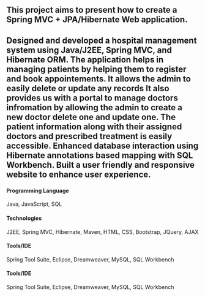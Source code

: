 <h2>This project aims to present how to create a Spring MVC + JPA/Hibernate Web application.<h2>

<p>Designed and developed a hospital management system using Java/J2EE, Spring MVC, and Hibernate ORM.
The application helps in managing patients by helping them  to register and book appointements. It allows the admin to easily delete or update any records
It also provides us with a portal to manage doctors infromation by allowing the admin to create a new doctor delete one and update one. The patient information along with their assigned doctors and prescribed treatment is easily accessible.
Enhanced database interaction using Hibernate annotations based mapping with SQL Workbench.
   Built a user friendly and responsive website to enhance user experience.</p>

   <h4>Programming Language</h4>
Java, JavaScript, SQL

   <h4>Technologies</h4>
J2EE, Spring MVC, Hibernate, Maven, HTML, CSS, Bootstrap, JQuery, AJAX

   <h4>Tools/IDE</h4>
Spring Tool Suite, Eclipse, Dreamweaver, MySQL, SQL Workbench

   <h4> Tools/IDE</h4>
Spring Tool Suite, Eclipse, Dreamweaver, MySQL, SQL Workbench
